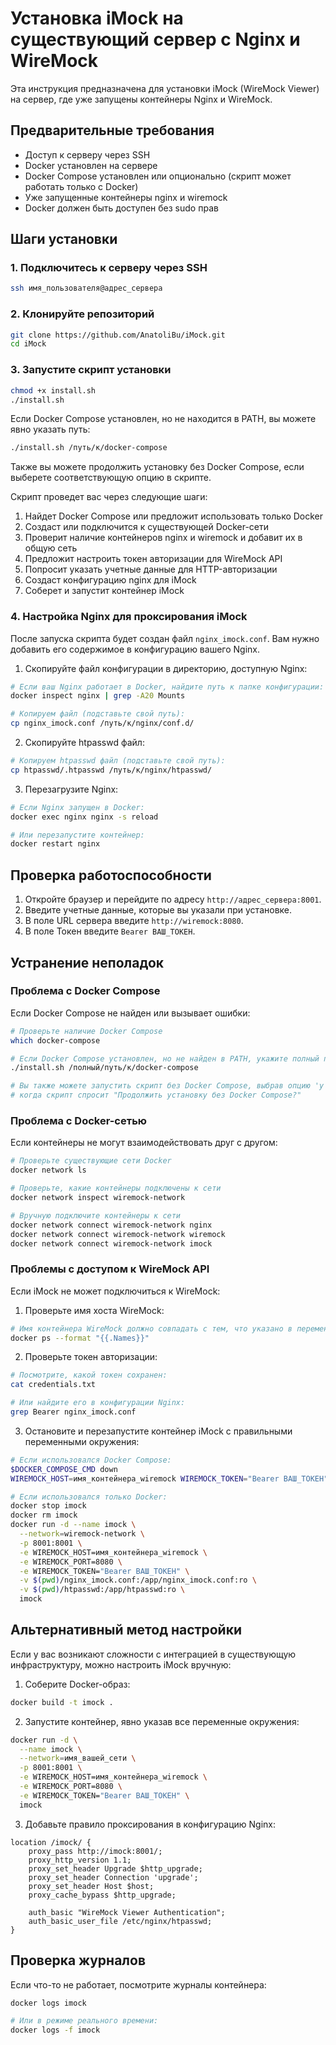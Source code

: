 # Установка iMock на существующий сервер с Nginx и WireMock

Эта инструкция предназначена для установки iMock (WireMock Viewer) на сервер, где уже запущены контейнеры Nginx и WireMock.

## Предварительные требования

- Доступ к серверу через SSH
- Docker установлен на сервере
- Docker Compose установлен или опционально (скрипт может работать только с Docker)
- Уже запущенные контейнеры nginx и wiremock
- Docker должен быть доступен без sudo прав

## Шаги установки

### 1. Подключитесь к серверу через SSH
```bash
ssh имя_пользователя@адрес_сервера
```

### 2. Клонируйте репозиторий
```bash
git clone https://github.com/AnatoliBu/iMock.git
cd iMock
```

### 3. Запустите скрипт установки
```bash
chmod +x install.sh
./install.sh
```

Если Docker Compose установлен, но не находится в PATH, вы можете явно указать путь:
```bash
./install.sh /путь/к/docker-compose
```

Также вы можете продолжить установку без Docker Compose, если выберете соответствующую опцию в скрипте.

Скрипт проведет вас через следующие шаги:
1. Найдет Docker Compose или предложит использовать только Docker
2. Создаст или подключится к существующей Docker-сети
3. Проверит наличие контейнеров nginx и wiremock и добавит их в общую сеть
4. Предложит настроить токен авторизации для WireMock API
5. Попросит указать учетные данные для HTTP-авторизации
6. Создаст конфигурацию nginx для iMock
7. Соберет и запустит контейнер iMock

### 4. Настройка Nginx для проксирования iMock

После запуска скрипта будет создан файл `nginx_imock.conf`. Вам нужно добавить его содержимое в конфигурацию вашего Nginx.

1. Скопируйте файл конфигурации в директорию, доступную Nginx:
```bash
# Если ваш Nginx работает в Docker, найдите путь к папке конфигурации:
docker inspect nginx | grep -A20 Mounts

# Копируем файл (подставьте свой путь):
cp nginx_imock.conf /путь/к/nginx/conf.d/
```

2. Скопируйте htpasswd файл:
```bash
# Копируем htpasswd файл (подставьте свой путь):
cp htpasswd/.htpasswd /путь/к/nginx/htpasswd/
```

3. Перезагрузите Nginx:
```bash
# Если Nginx запущен в Docker:
docker exec nginx nginx -s reload

# Или перезапустите контейнер:
docker restart nginx
```

## Проверка работоспособности

1. Откройте браузер и перейдите по адресу `http://адрес_сервера:8001`.
2. Введите учетные данные, которые вы указали при установке.
3. В поле URL сервера введите `http://wiremock:8080`.
4. В поле Токен введите `Bearer ВАШ_ТОКЕН`.

## Устранение неполадок

### Проблема с Docker Compose

Если Docker Compose не найден или вызывает ошибки:

```bash
# Проверьте наличие Docker Compose
which docker-compose

# Если Docker Compose установлен, но не найден в PATH, укажите полный путь:
./install.sh /полный/путь/к/docker-compose

# Вы также можете запустить скрипт без Docker Compose, выбрав опцию 'y',
# когда скрипт спросит "Продолжить установку без Docker Compose?"
```

### Проблема с Docker-сетью

Если контейнеры не могут взаимодействовать друг с другом:

```bash
# Проверьте существующие сети Docker
docker network ls

# Проверьте, какие контейнеры подключены к сети
docker network inspect wiremock-network

# Вручную подключите контейнеры к сети
docker network connect wiremock-network nginx
docker network connect wiremock-network wiremock
docker network connect wiremock-network imock
```

### Проблемы с доступом к WireMock API

Если iMock не может подключиться к WireMock:

1. Проверьте имя хоста WireMock:
```bash
# Имя контейнера WireMock должно совпадать с тем, что указано в переменной окружения WIREMOCK_HOST
docker ps --format "{{.Names}}"
```

2. Проверьте токен авторизации:
```bash
# Посмотрите, какой токен сохранен:
cat credentials.txt

# Или найдите его в конфигурации Nginx:
grep Bearer nginx_imock.conf
```

3. Остановите и перезапустите контейнер iMock с правильными переменными окружения:
```bash
# Если использовался Docker Compose:
$DOCKER_COMPOSE_CMD down
WIREMOCK_HOST=имя_контейнера_wiremock WIREMOCK_TOKEN="Bearer ВАШ_ТОКЕН" $DOCKER_COMPOSE_CMD up -d

# Если использовался только Docker:
docker stop imock
docker rm imock
docker run -d --name imock \
  --network=wiremock-network \
  -p 8001:8001 \
  -e WIREMOCK_HOST=имя_контейнера_wiremock \
  -e WIREMOCK_PORT=8080 \
  -e WIREMOCK_TOKEN="Bearer ВАШ_ТОКЕН" \
  -v $(pwd)/nginx_imock.conf:/app/nginx_imock.conf:ro \
  -v $(pwd)/htpasswd:/app/htpasswd:ro \
  imock
```

## Альтернативный метод настройки

Если у вас возникают сложности с интеграцией в существующую инфраструктуру, можно настроить iMock вручную:

1. Соберите Docker-образ:
```bash
docker build -t imock .
```

2. Запустите контейнер, явно указав все переменные окружения:
```bash
docker run -d \
  --name imock \
  --network=имя_вашей_сети \
  -p 8001:8001 \
  -e WIREMOCK_HOST=имя_контейнера_wiremock \
  -e WIREMOCK_PORT=8080 \
  -e WIREMOCK_TOKEN="Bearer ВАШ_ТОКЕН" \
  imock
```

3. Добавьте правило проксирования в конфигурацию Nginx:
```
location /imock/ {
    proxy_pass http://imock:8001/;
    proxy_http_version 1.1;
    proxy_set_header Upgrade $http_upgrade;
    proxy_set_header Connection 'upgrade';
    proxy_set_header Host $host;
    proxy_cache_bypass $http_upgrade;
    
    auth_basic "WireMock Viewer Authentication";
    auth_basic_user_file /etc/nginx/htpasswd;
}
```

## Проверка журналов

Если что-то не работает, посмотрите журналы контейнера:
```bash
docker logs imock

# Или в режиме реального времени:
docker logs -f imock
``` 